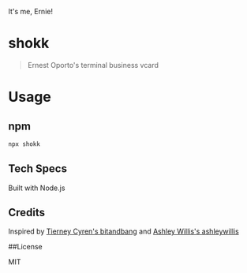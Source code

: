 It's me, Ernie!

# shokk

> Ernest Oporto's terminal business vcard

# Usage

## npm

```bash
npx shokk
```

## Tech Specs

Built with Node.js

## Credits

Inspired by [Tierney Cyren's bitandbang](https://github.com/bnb/bitandbang) and [Ashley Willis's ashleywillis](https://github.com/ashleymcnamara/ashley.dev-card)

##License

MIT
